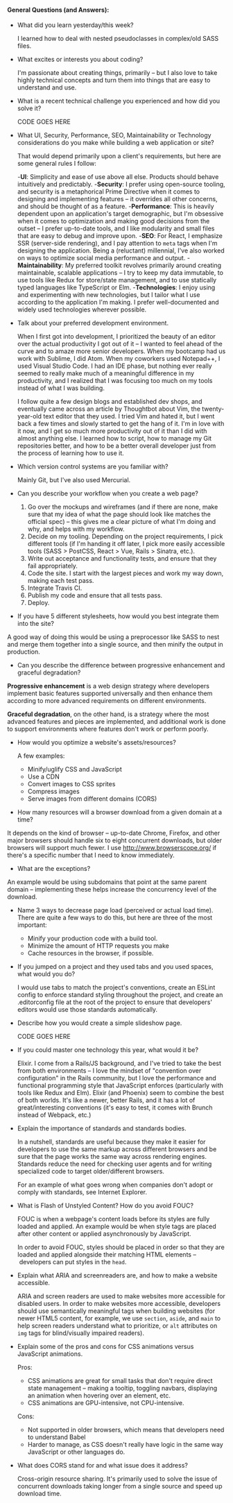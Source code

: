 #### General Questions (and Answers):

* What did you learn yesterday/this week?

	I learned how to deal with nested pseudoclasses in complex/old SASS files.
  
* What excites or interests you about coding?

	I'm passionate about creating things, primarily – but I also love to take highly technical concepts and turn them into things that are easy to understand and use.

* What is a recent technical challenge you experienced and how did you solve it?

  CODE GOES HERE

* What UI, Security, Performance, SEO, Maintainability or Technology considerations do you make while building a web application or site?

  That would depend primarily upon a client's requirements, but here are some general rules I follow:
  
  -**UI**: Simplicity and ease of use above all else. Products should behave intuitively and predictably.
  -**Security**: I prefer using open-source tooling, and security is a metaphorical Prime Directive when it comes to designing and implementing features – it overrides all other concerns, and should be thought of as a feature.
  -**Performance**: This is heavily dependent upon an application's target demographic, but I'm obsessive when it comes to optimization and making good decisions from the outset – I prefer up-to-date tools, and I like modularity and small files that are easy to debug and improve upon.
  -**SEO**: For React, I emphasize SSR (server-side rendering), and I pay attention to `meta` tags when I'm designing the application. Being a (reluctant) millennial, I've also worked on ways to optimize social media performance and output.
  -**Maintainability**: My preferred toolkit revolves primarily around creating maintainable, scalable applications – I try to keep my data immutable, to use tools like Redux for store/state management, and to use statically typed languages like TypeScript or Elm.
  -**Technologies**: I enjoy using and experimenting with new technologies, but I tailor what I use according to the application I'm making. I prefer well-documented and widely used technologies wherever possible.
  
  
* Talk about your preferred development environment.

	When I first got into development, I prioritized the beauty of an editor over the actual productivity I got out of it – I wanted to feel ahead of the curve and to amaze more senior developers. When my bootcamp had us work with Sublime, I did Atom. When my coworkers used Notepad++, I used Visual Studio Code. I had an IDE phase, but nothing ever really seemed to really make much of a meaningful difference in my productivity, and I realized that I was focusing too much on my tools instead of what I was building.
  
	I follow quite a few design blogs and established dev shops, and eventually came across an article by Thoughtbot about Vim, the twenty-year-old text editor that they used. I tried Vim and hated it, but I went back a few times and slowly started to get the hang of it. I'm in love with it now, and I get so much more productivity out of it than I did with almost anything else. I learned how to script, how to manage my Git repositories better, and how to be a better overall developer just from the process of learning how to use it.
  
* Which version control systems are you familiar with?

	Mainly Git, but I've also used Mercurial.
  
* Can you describe your workflow when you create a web page?

  1. Go over the mockups and wireframes (and if there are none, make sure that my idea of what the page should look like matches the official spec) – this gives me a clear picture of what I'm doing and why, and helps with my workflow.
  2. Decide on my tooling. Depending on the project requirements, I pick different tools (if I'm handing it off later, I pick more easily accessible tools (SASS > PostCSS, React > Vue, Rails > Sinatra, etc.).
  3. Write out acceptance and functionality tests, and ensure that they fail appropriately.
  4. Code the site. I start with the largest pieces and work my way down, making each test pass.
  5. Integrate Travis CI.
  6. Publish my code and ensure that all tests pass.
  7. Deploy.

* If you have 5 different stylesheets, how would you best integrate them into the site?

A good way of doing this would be using a preprocessor like SASS to nest and merge them together into a single source, and then minify the output in production.

* Can you describe the difference between progressive enhancement and graceful degradation?

**Progressive enhancement** is a web design strategy where developers implement basic features supported universally and then enhance them according to more advanced requirements on different environments.

**Graceful degradation**, on the other hand, is a strategy where the most advanced features and pieces are implemented, and additional work is done to support environments where features don't work or perform poorly.

* How would you optimize a website's assets/resources?

  A few examples:
    * Minify/uglify CSS and JavaScript
    * Use a CDN
    * Convert images to CSS sprites
    * Compress images
    * Serve images from different domains (CORS)
  
* How many resources will a browser download from a given domain at a time?

It depends on the kind of browser – up-to-date Chrome, Firefox, and other major browsers should handle six to eight concurrent downloads, but older browsers will support much fewer. I use http://www.browserscope.org/ if there's a specific number that I need to know immediately.

* What are the exceptions?

An example would be using subdomains that point at the same parent domain – implementing these helps increase the concurrency level of the download.

* Name 3 ways to decrease page load (perceived or actual load time).
	There are quite a few ways to do this, but here are three of the most important:
    * Minify your production code with a build tool.
    * Minimize the amount of HTTP requests you make
    * Cache resources in the browser, if possible.
* If you jumped on a project and they used tabs and you used spaces, what would you do?

	I would use tabs to match the project's conventions, create an ESLint config to enforce standard styling throughout the project, and create an .editorconfig file at the root of the project to ensure that developers' editors would use those standards automatically.
  
* Describe how you would create a simple slideshow page.

  CODE GOES HERE

* If you could master one technology this year, what would it be?

	Elixir. I come from a Rails/JS background, and I've tried to take the best from both environments – I love the mindset of "convention over configuration" in the Rails community, but I love the performance and functional programming style that JavaScript enforces (particularly with tools like Redux and Elm).
	Elixir (and Phoenix) seem to combine the best of both worlds. It's like a newer, better Rails, and it has a lot of great/interesting conventions (it's easy to test, it comes with Brunch instead of Webpack, etc.)
  
* Explain the importance of standards and standards bodies.

  In a nutshell, standards are useful because they make it easier for developers to use the same markup across different browsers and be sure that the page works the same way across rendering engines. Standards reduce the need for checking user agents and for writing specialized code to target older/different browsers.

  For an example of what goes wrong when companies don't adopt or comply with standards, see Internet Explorer.

* What is Flash of Unstyled Content? How do you avoid FOUC?

	FOUC is when a webpage's content loads before its styles are fully loaded and applied. An example would be when style tags are placed after other content or applied asynchronously by JavaScript.
  
  In order to avoid FOUC, styles should be placed in order so that they are loaded and applied alongside their matching HTML elements – developers can put styles in the `head`.
  
* Explain what ARIA and screenreaders are, and how to make a website accessible.

  ARIA and screen readers are used to make websites more accessible for disabled users. In order to make websites more accessible, developers should use semantically meaningful tags when building websites (for newer HTML5 content, for example, we use `section`, `aside`, and `main` to help screen readers understand what to prioritize, or `alt` attributes on `img` tags for blind/visually impaired readers).

* Explain some of the pros and cons for CSS animations versus JavaScript animations.

	Pros:
	* CSS animations are great for small tasks that don't require direct state management – making a tooltip, toggling navbars, displaying an animation when hovering over an element, etc.
	* CSS animations are GPU-intensive, not CPU-intensive.
  
	Cons:
	* Not supported in older browsers, which means that developers need to understand Babel
	* Harder to manage, as CSS doesn't really have logic in the same way JavaScript or other languages do.
  
* What does CORS stand for and what issue does it address?

	Cross-origin resource sharing. It's primarily used to solve the issue of concurrent downloads taking longer from a single source and speed up download time.

